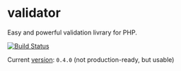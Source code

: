 # validator

Easy and powerful validation livrary for PHP.

[![Build Status](https://travis-ci.org/thiagodp/validator.svg?branch=master)](https://travis-ci.org/thiagodp/validator)

Current [version](http://semver.org/): `0.4.0` (not production-ready, but usable)
